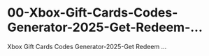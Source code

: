 # 00-Xbox-Gift-Cards-Codes-Generator-2025-Get-Redeem-...
Xbox Gift Cards Codes Generator-2025-Get Redeem ...

